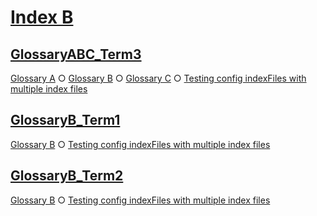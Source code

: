 # [Index B](#index-b)

## [GlossaryABC_Term3](#glossaryabc_term3)

[Glossary A][1] ○ [Glossary B][2] ○ [Glossary C][3] ○ [Testing config indexFiles with multiple index files][4]

## [GlossaryB_Term1](#glossaryb_term1)

[Glossary B][5] ○ [Testing config indexFiles with multiple index files][4]

## [GlossaryB_Term2](#glossaryb_term2)

[Glossary B][6] ○ [Testing config indexFiles with multiple index files][4]

[1]: ../glossary-a.md#glossaryabc_term3

[2]: ../sub1/glossary-b.md#glossaryabc_term3

[3]: ../sub1/sub2/glossary-c.md#glossaryabc_term3

[4]: ../document.md#testing-config-indexfiles-with-multiple-index-files

[5]: ../sub1/glossary-b.md#glossaryb_term1

[6]: ../sub1/glossary-b.md#glossaryb_term2
